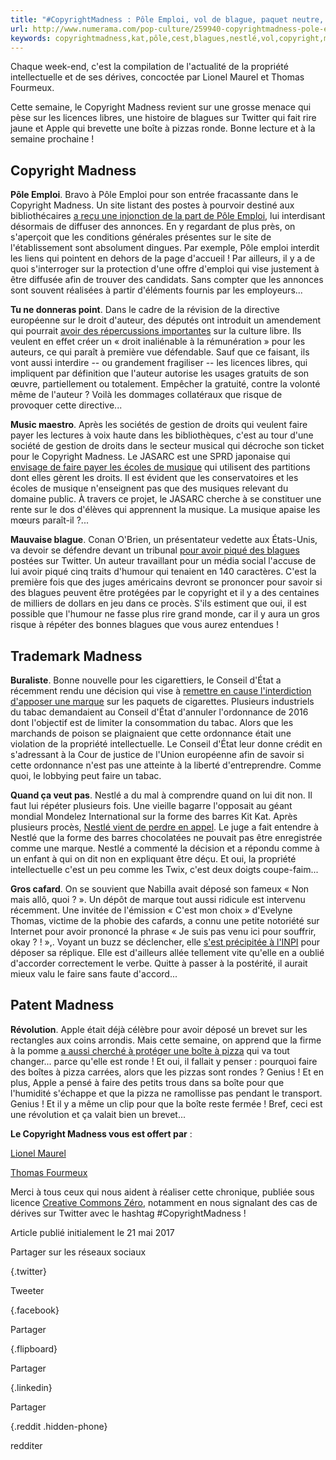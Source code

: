 ```yaml
---
title: "#CopyrightMadness : Pôle Emploi, vol de blague, paquet neutre, Kit Kat…"
url: http://www.numerama.com/pop-culture/259940-copyrightmadness-pole-emploi-vol-de-blague-paquet-neutre-kit-kat.html
keywords: copyrightmadness,kat,pôle,cest,blagues,nestlé,vol,copyright,musique,neutre,emploi,paquet,twitter,madness,blague,kit,faire,boîte
---
```

Chaque week-end, c\'est la compilation de l\'actualité de la propriété intellectuelle et de ses dérives, concoctée par Lionel Maurel et Thomas Fourmeux.

Cette semaine, le Copyright Madness revient sur une grosse menace qui pèse sur les licences libres, une histoire de blagues sur Twitter qui fait rire jaune et Apple qui brevette une boîte à pizzas ronde. Bonne lecture et à la semaine prochaine !

Copyright Madness
-----------------

**Pôle Emploi**. Bravo à Pôle Emploi pour son entrée fracassante dans le Copyright Madness. Un site listant des postes à pourvoir destiné aux bibliothécaires [a reçu une injonction de la part de Pôle Emploi](https://biblioemplois.wordpress.com/2017/05/18/suspension-de-la-diffusion-des-offres-pole-emploi/), lui interdisant désormais de diffuser des annonces. En y regardant de plus près, on s'aperçoit que les conditions générales présentes sur le site de l'établissement sont absolument dingues. Par exemple, Pôle emploi interdit les liens qui pointent en dehors de la page d'accueil ! Par ailleurs, il y a de quoi s'interroger sur la protection d'une offre d'emploi qui vise justement à être diffusée afin de trouver des candidats. Sans compter que les annonces sont souvent réalisées à partir d'éléments fournis par les employeurs...

**Tu ne donneras point**. Dans le cadre de la révision de la directive européenne sur le droit d'auteur, des députés ont introduit un amendement qui pourrait [avoir des répercussions importantes](https://www.eff.org/deeplinks/2017/05/secret-new-european-copyright-proposal-spells-disaster-free-culture) sur la culture libre. Ils veulent en effet créer un « droit inaliénable à la rémunération » pour les auteurs, ce qui paraît à première vue défendable. Sauf que ce faisant, ils vont aussi interdire -- ou grandement fragiliser -- les licences libres, qui impliquent par définition que l'auteur autorise les usages gratuits de son œuvre, partiellement ou totalement. Empêcher la gratuité, contre la volonté même de l'auteur ? Voilà les dommages collatéraux que risque de provoquer cette directive...

**Music maestro**. Après les sociétés de gestion de droits qui veulent faire payer les lectures à voix haute dans les bibliothèques, c'est au tour d'une société de gestion de droits dans le secteur musical qui décroche son ticket pour le Copyright Madness. Le JASARC est une SPRD japonaise qui [envisage de faire payer les écoles de musique](http://www.japantimes.co.jp/news/2017/05/16/national/crime-legal/music-schools-sue-japans-largest-copyright-collection-group-plan-collect-fees/#.WR1a6WjyjIU) qui utilisent des partitions dont elles gèrent les droits. Il est évident que les conservatoires et les écoles de musique n'enseignent pas que des musiques relevant du domaine public. À travers ce projet, le JASARC cherche à se constituer une rente sur le dos d'élèves qui apprennent la musique. La musique apaise les mœurs paraît-il ?...

**Mauvaise blague**. Conan O'Brien, un présentateur vedette aux États-Unis, va devoir se défendre devant un tribunal [pour avoir piqué des blagues](http://www.hollywoodreporter.com/thr-esq/conan-obrien-headed-trial-claims-stealing-jokes-1003727) postées sur Twitter. Un auteur travaillant pour un média social l'accuse de lui avoir piqué cinq traits d'humour qui tenaient en 140 caractères. C'est la première fois que des juges américains devront se prononcer pour savoir si des blagues peuvent être protégées par le copyright et il y a des centaines de milliers de dollars en jeu dans ce procès. S'ils estiment que oui, il est possible que l'humour ne fasse plus rire grand monde, car il y aura un gros risque à répéter des bonnes blagues que vous aurez entendues !

Trademark Madness
-----------------

**Buraliste**. Bonne nouvelle pour les cigarettiers, le Conseil d'État a récemment rendu une décision qui vise à [remettre en cause l'interdiction d'apposer une marque](http://www.entreprise.news/tabac-conseil-detat-suspend-linterdiction-dapposer-marque-paquets-de-cigarettes/) sur les paquets de cigarettes. Plusieurs industriels du tabac demandaient au Conseil d'État d'annuler l'ordonnance de 2016 dont l'objectif est de limiter la consommation du tabac. Alors que les marchands de poison se plaignaient que cette ordonnance était une violation de la propriété intellectuelle. Le Conseil d'État leur donne crédit en s'adressant à la Cour de justice de l'Union européenne afin de savoir si cette ordonnance n'est pas une atteinte à la liberté d'entreprendre. Comme quoi, le lobbying peut faire un tabac.

**Quand ça veut pas**. Nestlé a du mal à comprendre quand on lui dit non. Il faut lui répéter plusieurs fois. Une vieille bagarre l'opposait au géant mondial Mondelez International sur la forme des barres Kit Kat. Après plusieurs procès, [Nestlé vient de perdre en appel](http://quebec.huffingtonpost.ca/2017/05/17/nestle-perd-un-proces-en-appel-sur-la-forme-des-kit-kat_n_16667416.html). Le juge a fait entendre à Nestlé que la forme des barres chocolatées ne pouvait pas être enregistrée comme une marque. Nestlé a commenté la décision et a répondu comme à un enfant à qui on dit non en expliquant être déçu. Et oui, la propriété intellectuelle c'est un peu comme les Twix, c'est deux doigts coupe-faim...

**Gros cafard**. On se souvient que Nabilla avait déposé son fameux « Non mais allô, quoi ? ». Un dépôt de marque tout aussi ridicule est intervenu récemment. Une invitée de l'émission « C'est mon choix » d'Evelyne Thomas, victime de la phobie des cafards, a connu une petite notoriété sur Internet pour avoir prononcé la phrase « Je suis pas venu ici pour souffrir, okay ? ! »,. Voyant un buzz se déclencher, elle [s'est précipitée à l'INPI](http://us10.campaign-archive1.com/?u=661cf5d15f654567bb0f6382b&id=108f6f4cf4) pour déposer sa réplique. Elle est d'ailleurs allée tellement vite qu'elle en a oublié d'accorder correctement le verbe. Quitte à passer à la postérité, il aurait mieux valu le faire sans faute d'accord...

Patent Madness
--------------

**Révolution**. Apple était déjà célèbre pour avoir déposé un brevet sur les rectangles aux coins arrondis. Mais cette semaine, on apprend que la firme à la pomme [a aussi cherché à protéger une boîte à pizza](https://www.theguardian.com/technology/2017/may/16/that-one-time-apple-patented-pizza-box) qui va tout changer... parce qu'elle est ronde ! Et oui, il fallait y penser : pourquoi faire des boîtes à pizza carrées, alors que les pizzas sont rondes ? Genius ! Et en plus, Apple a pensé à faire des petits trous dans sa boîte pour que l'humidité s'échappe et que la pizza ne ramollisse pas pendant le transport. Genius ! Et il y a même un clip pour que la boîte reste fermée ! Bref, ceci est une révolution et ça valait bien un brevet...

**Le Copyright Madness vous est offert par** :

[Lionel Maurel](https://twitter.com/Calimaq)

[Thomas Fourmeux](https://twitter.com/fourmeux)

Merci à tous ceux qui nous aident à réaliser cette chronique, publiée sous licence [Creative Commons Zéro](http://creativecommons.org/publicdomain/zero/1.0/), notamment en nous signalant des cas de dérives sur Twitter avec le hashtag \#CopyrightMadness !

Article publié initialement le 21 mai 2017

Partager sur les réseaux sociaux

[](https://www.twitter.com/share?url=https://www.numerama.com/pop-culture/259940-copyrightmadness-pole-emploi-vol-de-blague-paquet-neutre-kit-kat.html&text=%23CopyrightMadness%C2%A0%3A+P%C3%B4le+Emploi%2C+vol+de+blague%2C+paquet+neutre%2C+Kit+Kat%E2%80%A6&via=Numerama){.twitter}

Tweeter

[](https://www.facebook.com/sharer/sharer.php?u=https://www.numerama.com/pop-culture/259940-copyrightmadness-pole-emploi-vol-de-blague-paquet-neutre-kit-kat.html){.facebook}

Partager

[](https://share.flipboard.com/bookmarklet/popout?v=2&url=https://www.numerama.com/pop-culture/259940-copyrightmadness-pole-emploi-vol-de-blague-paquet-neutre-kit-kat.html&title=#CopyrightMadness%C2%A0:%20P%C3%B4le%20Emploi,%20vol%20de%20blague,%20paquet%20neutre,%20Kit%20Kat%E2%80%A6){.flipboard}

Partager

[](https://www.linkedin.com/shareArticle?mini=true&url=https://www.numerama.com/pop-culture/259940-copyrightmadness-pole-emploi-vol-de-blague-paquet-neutre-kit-kat.html){.linkedin}

Partager

[](https://www.reddit.com/submit?url=https://www.numerama.com/pop-culture/259940-copyrightmadness-pole-emploi-vol-de-blague-paquet-neutre-kit-kat.html&title=%23CopyrightMadness%C2%A0%3A+P%C3%B4le+Emploi%2C+vol+de+blague%2C+paquet+neutre%2C+Kit+Kat%E2%80%A6){.reddit .hidden-phone}

redditer
